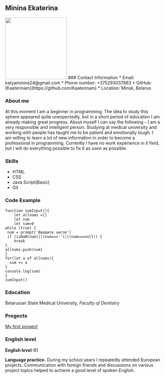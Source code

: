 ## Minina Ekaterina
<img src="https://github.com/user-attachments/assets/3d37d2f5-77ed-41c4-897d-d4c626ffb0f7" width="200" height="200">
### Contact Information
* Email: katyaminina24@gmail.com
* Phone number: +375293037883
* GitHub: [Kaaterinam](https://github.com/Kaaterinam)
* Location: Minsk, Belarus


### About me
At this moment I am a beginner in programming.  The idea to study this sphere appeared quite unexpectedly, but in a short period of education I am already making great progress. 
About myself I can say the following - I am a very responsible and intelligent person. Studying at medical university and working with people has taught me to be patient and emotionally tough. I am willing to learn a lot of new information in order to become a professional in programming. 
Currently I have no work experience in it field, but I will do everything possible to fix it as soon as possible.


### Skills
* HTML
* CSS
* Java Script(Basic)
* Git

### Code Example
```
function sumInput(){
    let allnums =[]
    let num
    let sum=0
while (true) {
 num = prompt('Введите число')
 if (isNaN(num)||(num==='')||(num===null)) {
    break
}
allnums.push(num)
}
for(let a of allnums){
  sum += a
}
console.log(sum)
}
sumInput()
```

### Education
Belarusian State Medical University, *Faculty of Dentistry*

### Progects
[My first progect](https://kaaterinam.github.io/rsschool-cv/cv)


### English level
**English level**-B1


**Language practice.** During my school years I repeatedly attended European projects. Communication with foreign friends and discussions on various project topics helped to achieve a good level of spoken English.
  
